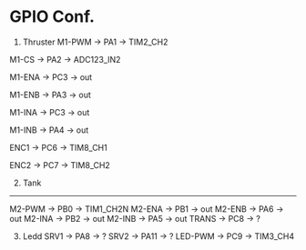 GPIO Conf.
==========

1) Thruster
M1-PWM -> PA1 -> TIM2_CH2

M1-CS  -> PA2 -> ADC123_IN2

M1-ENA -> PC3 -> out

M1-ENB -> PA3 -> out 

M1-INA -> PC3 -> out

M1-INB -> PA4 -> out

ENC1   -> PC6 -> TIM8_CH1

ENC2   -> PC7 -> TIM8_CH2

2) Tank
-------

M2-PWM -> PB0 -> TIM1_CH2N
M2-ENA -> PB1 -> out
M2-ENB -> PA6 -> out 
M2-INA -> PB2 -> out
M2-INB -> PA5 -> out
TRANS  -> PC8 -> ?

3) Ledd
SRV1    -> PA8  -> ?
SRV2    -> PA11 -> ?
LED-PWM -> PC9  -> TIM3_CH4
